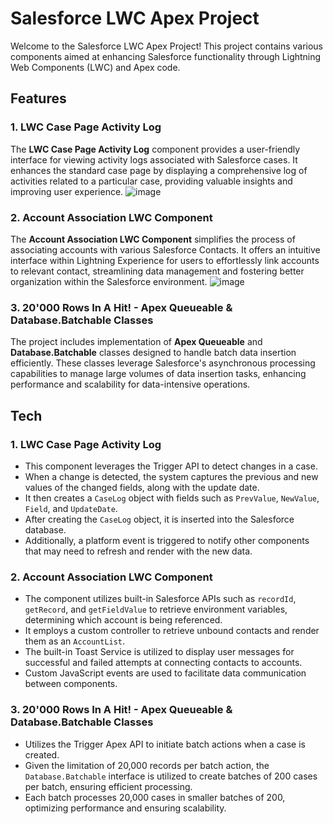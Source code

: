 # Salesforce LWC Apex Project

Welcome to the Salesforce LWC Apex Project! This project contains various components aimed at enhancing Salesforce functionality through Lightning Web Components (LWC) and Apex code.

## Features

### 1. LWC Case Page Activity Log

The **LWC Case Page Activity Log** component provides a user-friendly interface for viewing activity logs associated with Salesforce cases. It enhances the standard case page by displaying a comprehensive log of activities related to a particular case, providing valuable insights and improving user experience.
![image](https://github.com/AvishaiDotan/TnuvaProject/assets/108017307/a783f9f9-52a3-4b09-9971-f10b58b40599)

### 2. Account Association LWC Component

The **Account Association LWC Component** simplifies the process of associating accounts with various Salesforce Contacts. It offers an intuitive interface within Lightning Experience for users to effortlessly link accounts to relevant contact, streamlining data management and fostering better organization within the Salesforce environment.
![image](https://github.com/AvishaiDotan/TnuvaProject/assets/108017307/564af297-aeec-4ffb-911d-5625c25c91bb)

### 3. 20'000 Rows In A Hit! - Apex Queueable & Database.Batchable<Integer> Classes

The project includes implementation of **Apex Queueable** and **Database.Batchable<Integer>** classes designed to handle batch data insertion efficiently. These classes leverage Salesforce's asynchronous processing capabilities to manage large volumes of data insertion tasks, enhancing performance and scalability for data-intensive operations.









## Tech 

### 1. LWC Case Page Activity Log
- This component leverages the Trigger API to detect changes in a case.
- When a change is detected, the system captures the previous and new values of the changed fields, along with the update date.
- It then creates a `CaseLog` object with fields such as `PrevValue`, `NewValue`, `Field`, and `UpdateDate`.
- After creating the `CaseLog` object, it is inserted into the Salesforce database.
- Additionally, a platform event is triggered to notify other components that may need to refresh and render with the new data.

### 2. Account Association LWC Component
- The component utilizes built-in Salesforce APIs such as `recordId`, `getRecord`, and `getFieldValue` to retrieve environment variables, determining which account is being referenced.
- It employs a custom controller to retrieve unbound contacts and render them as an `AccountList`.
- The built-in Toast Service is utilized to display user messages for successful and failed attempts at connecting contacts to accounts.
- Custom JavaScript events are used to facilitate data communication between components.

### 3. 20'000 Rows In A Hit! - Apex Queueable & Database.Batchable<Integer> Classes
- Utilizes the Trigger Apex API to initiate batch actions when a case is created.
- Given the limitation of 20,000 records per batch action, the `Database.Batchable` interface is utilized to create batches of 200 cases per batch, ensuring efficient processing.
- Each batch processes 20,000 cases in smaller batches of 200, optimizing performance and ensuring scalability.



